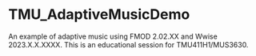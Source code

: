 # TMU_AdaptiveMusicDemo
 
An example of adaptive music using FMOD 2.02.XX and Wwise 2023.X.X.XXXX. This is an educational session for TMU411H1/MUS3630.
